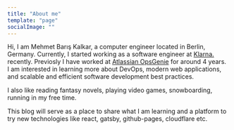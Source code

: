 ```yaml
---
title: "About me"
template: "page"
socialImage: ""
---
```


Hi, I am Mehmet Barış Kalkar, a computer engineer located in Berlin, Germany. 
Currently, I started working as a software engineer at [Klarna.](https://www.klarna.com/) recently. Previosly I have worked at [Atlassian OpsGenie](https://opsgenie.com) for around 4 years. I am interested in learning more about DevOps, modern web applications, and scalable and efficient software development best practices.

I also like reading fantasy novels, playing video games, snowboarding, running in my free time.

This blog will serve as a place to share what I am learning and a platform to try new technologies like react, gatsby, github-pages, cloudflare etc.